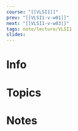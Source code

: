 ```yaml
---
course: "[[VLSI1]]"
prev: "[[VLSI1-v-w01]]"
next: "[[VLSI1-v-w03]]"
tags: note/lecture/VLSI1
slides:
---
```



# Info


# Topics


# Notes